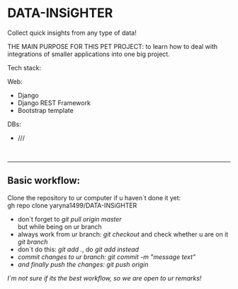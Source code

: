 # DATA-INSiGHTER
Collect quick insights from any type of data!<br>

THE MAIN PURPOSE FOR THIS PET PROJECT: to learn how to deal with integrations of smaller applications into one big project.<br>


Tech stack:<br>


Web:<br>
- Django
- Django REST Framework
- Bootstrap template<br>


DBs:<br>
- ///

<br>
<hr>

## Basic workflow:
Clone the repository to ur computer if u haven`t done it yet:<br>
gh repo clone yaryna1499/DATA-INSiGHTER<br>
- don`t forget to <i>git pull origin master</i><br> but while being on ur branch
- always work from ur branch: <i>git checkout <your branch name></i> and check whether u are on it <i>git branch</i><br>
- don`t do this: <i>git add .</i>, do <i>git add <ur folder name><i/>instead<br>
- commit changes to ur branch: <i>git commit -m "message text"</i><br>
- and finally push the changes: <i>git push origin <your branch name></i><br>
<p>I`m not sure if its the best workflow, so we are open to ur remarks!</p>





